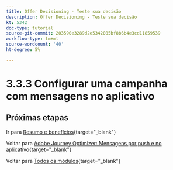 ```yaml
---
title: Offer Decisioning - Teste sua decisão
description: Offer Decisioning - Teste sua decisão
kt: 5342
doc-type: tutorial
source-git-commit: 203590e3289d2e5342085bf8b6b4e3cd11859539
workflow-type: tm+mt
source-wordcount: '40'
ht-degree: 5%

---
```


# 3.3.3 Configurar uma campanha com mensagens no aplicativo


## Próximas etapas

Ir para [Resumo e benefícios](./summary.md){target="_blank"}

Voltar para [Adobe Journey Optimizer: Mensagens por push e no aplicativo](ajopushinapp.md){target="_blank"}

Voltar para [Todos os módulos](./../../../../overview.md){target="_blank"}
